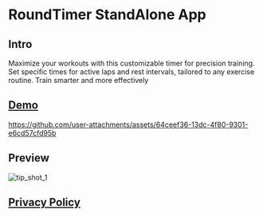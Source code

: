 # RoundTimer StandAlone App

## Intro
Maximize your workouts with this customizable timer for precision training. Set specific times for active laps and rest intervals, tailored to any exercise routine. Train smarter and more effectively

## [Demo](https://www.youtube.com/watch?v=rWquAaeUlDs&t=1s)
https://github.com/user-attachments/assets/64ceef36-13dc-4f80-9301-e6cd57cfd95b

## Preview
![tip_shot_1](https://github.com/user-attachments/assets/2973a6cb-bd83-449d-a776-0481711aa5c3)


## [Privacy Policy](https://www.netbug94.com/RoundTimer/)
